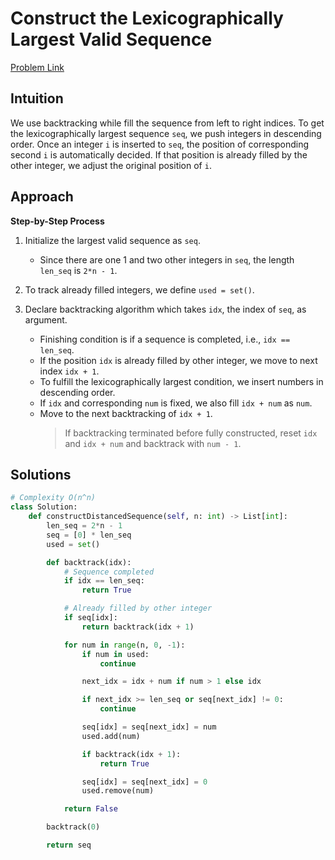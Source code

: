 **Construct the Lexicographically Largest Valid Sequence**
=
[Problem Link](https://leetcode.com/problems/construct-the-lexicographically-largest-valid-sequence/description)

## Intuition
We use backtracking while fill the sequence from left to right indices. 
To get the lexicographically largest sequence `seq`, we push integers in descending order. 
Once an integer `i` is inserted to `seq`, the position of corresponding second `i` is automatically decided. 
If that position is already filled by the other integer, we adjust the original position of `i`.

## Approach
**Step-by-Step Process**

1. Initialize the largest valid sequence as `seq`.
    - Since there are one 1 and two other integers in `seq`, the length `len_seq` is `2*n - 1`.
  
2. To track already filled integers, we define `used = set()`.

3. Declare backtracking algorithm which takes `idx`, the index of `seq`, as argument.
    - Finishing condition is if a sequence is completed, i.e., `idx == len_seq`.
    - If the position `idx` is already filled by other integer, we move to next index `idx + 1`.
    - To fulfill the lexicographically largest condition, we insert numbers in descending order.
    - If `idx` and corresponding `num` is fixed, we also fill `idx + num` as `num`.
    - Move to the next backtracking of `idx + 1`.
      > If backtracking terminated before fully constructed, reset `idx` and `idx + num` and backtrack with `num - 1`.
  
## Solutions
```python
# Complexity O(n^n)
class Solution:
    def constructDistancedSequence(self, n: int) -> List[int]:
        len_seq = 2*n - 1
        seq = [0] * len_seq
        used = set()

        def backtrack(idx):
            # Sequence completed
            if idx == len_seq:
                return True

            # Already filled by other integer 
            if seq[idx]:
                return backtrack(idx + 1)

            for num in range(n, 0, -1):
                if num in used:
                    continue

                next_idx = idx + num if num > 1 else idx

                if next_idx >= len_seq or seq[next_idx] != 0:
                    continue

                seq[idx] = seq[next_idx] = num
                used.add(num)

                if backtrack(idx + 1):
                    return True

                seq[idx] = seq[next_idx] = 0
                used.remove(num)

            return False

        backtrack(0)

        return seq
```
